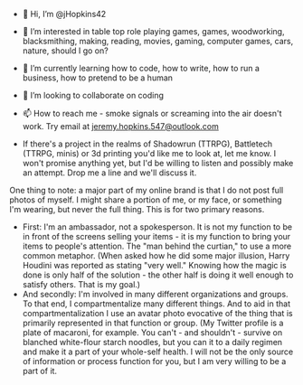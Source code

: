 - 👋 Hi, I’m @jHopkins42
- 👀 I’m interested in table top role playing games, games, woodworking, blacksmithing, making, reading, movies, gaming, computer games, cars, nature, should I go on?
- 🌱 I’m currently learning how to code, how to write, how to run a business, how to pretend to be a human
- 💞️ I’m looking to collaborate on coding
- 📫 How to reach me - smoke signals or screaming into the air doesn't work.  Try email at jeremy.hopkins.547@outlook.com

- If there's a project in the realms of Shadowrun (TTRPG), Battletech (TTRPG, minis) or 3d printing you'd like me to look at, let me know.  I won't promise anything yet, but I'd be willing to listen and possibly make an attempt.  Drop me a line and we'll discuss it.

One thing to note: a major part of my online brand is that I do not post full photos of myself.  I might share a portion of me, or my face, or something I'm wearing, but never the full thing.  This is for two primary reasons.  
* First: I'm an ambassador, not a spokesperson.  It is not my function to be in front of the screens selling your items - it is my function to bring your items to people's attention.  The "man behind the curtian," to use a more common metaphor.  (When asked how he did some major illusion, Harry Houdini was reported as stating "very well."  Knowing how the magic is done is only half of the solution - the other half is doing it well enough to satisfy others.  That is my goal.)
* And secondly: I'm involved in many different organizations and groups.  To that end, I compartmentalize many different things.  And to aid in that compartmentalization I use an avatar photo evocative of the thing that is primarily represented in that function or group.  (My Twitter profile is a plate of macaroni, for example.  You can't - and shouldn't - survive on blanched white-flour starch noodles, but you can it to a daily regimen and make it a part of your whole-self health.  I will not be the only source of information or process function for you, but I am very willing to be a part of it.

<!---
jHopkins42/jHopkins42 is a ✨ special ✨ repository because its `README.md` (this file) appears on your GitHub profile.
You can click the Preview link to take a look at your changes.
--->
